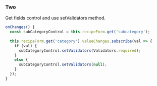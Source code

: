 ### Two

Get fields control and use setValidators method.

```typescript
onChanges() {
  const subCategoryControl = this.recipeForm.get('subcategory');
  
  this.recipeForm.get('category').valueChanges.subscribe(val => {
    if (val) {
      subCategoryControl.setValidators(Validators.required);
    }
    else {
      subCategoryControl.setValidators(null);
    }
  });
}
```